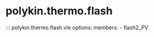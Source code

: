 # polykin.thermo.flash

::: polykin.thermo.flash.vle
    options:
        members:
            - flash2_PV

